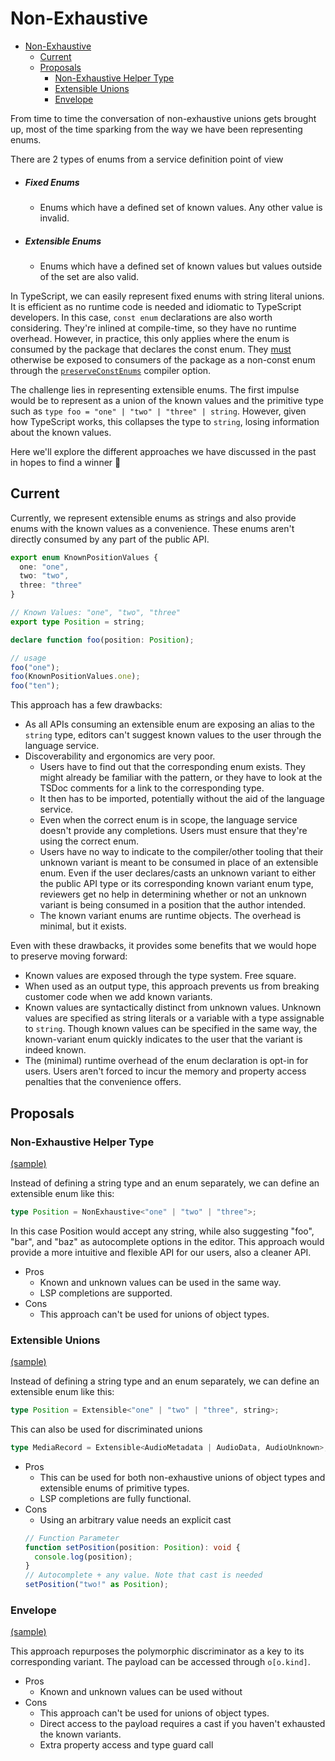 # Non-Exhaustive

- [Non-Exhaustive](#non-exhaustive)
  - [Current](#current)
  - [Proposals](#proposals)
    - [Non-Exhaustive Helper Type](#non-exhaustive-helper-type)
    - [Extensible Unions](#extensible-unions)
    - [Envelope](#envelope)

From time to time the conversation of non-exhaustive unions gets brought up, most of the time sparking from the way we have been representing enums.

There are 2 types of enums from a service definition point of view

- ##### Fixed Enums
  - Enums which have a defined set of known values. Any other value is invalid.
- ##### Extensible Enums
  - Enums which have a defined set of known values but values outside of the set are also valid.

In TypeScript, we can easily represent fixed enums with string literal unions. It is efficient as no runtime code is needed and idiomatic to TypeScript developers. In this case, `const enum` declarations are also worth considering. They're inlined at compile-time, so they have no runtime overhead. However, in practice, this only applies where the enum is consumed by the package that declares the const enum. They [must](https://www.typescriptlang.org/docs/handbook/enums.html#const-enum-pitfalls) otherwise be exposed to consumers of the package as a non-const enum through the [`preserveConstEnums`](https://www.typescriptlang.org/tsconfig#preserveConstEnums) compiler option.

The challenge lies in representing extensible enums. The first impulse would be to represent as a union of the known values and the primitive type such as `type foo = "one" | "two" | "three" | string`. However, given how TypeScript works, this collapses the type to `string`, losing information about the known values.

Here we'll explore the different approaches we have discussed in the past in hopes to find a winner 🙂

## Current

Currently, we represent extensible enums as strings and also provide enums with the known values as a convenience. These enums aren't directly consumed by any part of the public API.

```ts
export enum KnownPositionValues {
  one: "one",
  two: "two",
  three: "three"
}

// Known Values: "one", "two", "three"
export type Position = string;

declare function foo(position: Position);

// usage
foo("one");
foo(KnownPositionValues.one);
foo("ten");
```

This approach has a few drawbacks:

- As all APIs consuming an extensible enum are exposing an alias to the `string` type, editors can't suggest known values to the user through the language service.
- Discoverability and ergonomics are very poor.
  - Users have to find out that the corresponding enum exists. They might already be familiar with the pattern, or they have to look at the TSDoc comments for a link to the corresponding type.
  - It then has to be imported, potentially without the aid of the language service.
  - Even when the correct enum is in scope, the language service doesn't provide any completions. Users must ensure that they're using the correct enum.
  - Users have no way to indicate to the compiler/other tooling that their unknown variant is meant to be consumed in place of an extensible enum. Even if the user declares/casts an unknown variant to either the public API type or its corresponding known variant enum type, reviewers get no help in determining whether or not an unknown variant is being consumed in a position that the author intended.
  - The known variant enums are runtime objects. The overhead is minimal, but it exists.

Even with these drawbacks, it provides some benefits that we would hope to preserve moving forward:

- Known values are exposed through the type system. Free square.
- When used as an output type, this approach prevents us from breaking customer code when we add known variants.
- Known values are syntactically distinct from unknown values. Unknown values are specified as string literals or a variable with a type assignable to `string`. Though known values can be specified in the same way, the known-variant enum quickly indicates to the user that the variant is indeed known.
- The (minimal) runtime overhead of the enum declaration is opt-in for users. Users aren't forced to incur the memory and property access penalties that the convenience offers.

## Proposals

### Non-Exhaustive Helper Type

[(sample)](src/nonExhaustiveHelperType.ts)

Instead of defining a string type and an enum separately, we can define an extensible enum like this:

```ts
type Position = NonExhaustive<"one" | "two" | "three">;
```

In this case Position would accept any string, while also suggesting "foo", "bar", and "baz" as autocomplete options in the editor. This approach would provide a more intuitive and flexible API for our users, also a cleaner API.

- Pros
  - Known and unknown values can be used in the same way.
  - LSP completions are supported.
- Cons
  - This approach can't be used for unions of object types.

### Extensible Unions

[(sample)](src/extensibleUnion.ts)

Instead of defining a string type and an enum separately, we can define an extensible enum like this:

```ts
type Position = Extensible<"one" | "two" | "three", string>;
```

This can also be used for discriminated unions

```ts
type MediaRecord = Extensible<AudioMetadata | AudioData, AudioUnknown>;
```

- Pros
  - This can be used for both non-exhaustive unions of object types and extensible enums of primitive types.
  - LSP completions are fully functional.
- Cons
  - Using an arbitrary value needs an explicit cast
  ```ts
  // Function Parameter
  function setPosition(position: Position): void {
    console.log(position);
  }
  // Autocomplete + any value. Note that cast is needed
  setPosition("two!" as Position);
  ```

### Envelope

[(sample)](src/envelope.ts)

This approach repurposes the polymorphic discriminator as a key to its corresponding variant. The payload can be accessed through `o[o.kind]`.

- Pros
  - Known and unknown values can be used without
- Cons
  - This approach can't be used for unions of object types.
  - Direct access to the payload requires a cast if you haven't exhausted the known variants.
  - Extra property access and type guard call
